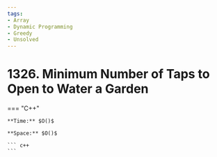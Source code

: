 ```yaml
---
tags:
- Array
- Dynamic Programming
- Greedy
- Unsolved
---
```



# 1326. Minimum Number of Taps to Open to Water a Garden

=== "C++"

    **Time:** $O()$

    **Space:** $O()$

    ``` c++
    ```
